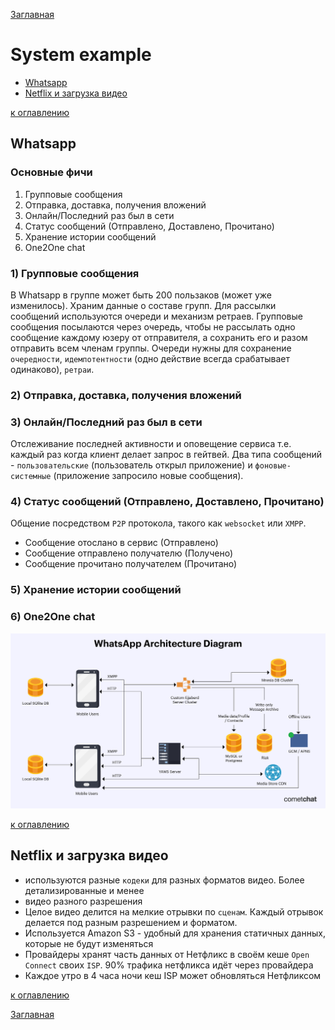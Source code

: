 [Заглавная](README.md)

# System example

+ [Whatsapp](system-example.md#Whatsapp)
+ [Netflix и загрузка видео](system-example.md#Netflix-и-загрузка-видео)

[whatsapp]:img/system-example/whatsapp.jpg

[к оглавлению](#System-example)

## Whatsapp

### Основные фичи

1) Групповые сообщения
2) Отправка, доставка, получения вложений
3) Онлайн/Последний раз был в сети
4) Статус сообщений (Отправлено, Доставлено, Прочитано)
5) Хранение истории сообщений
6) One2One chat

### 1) Групповые сообщения
В Whatsapp в группе может быть 200 пользаков (может уже изменилось).
Храним данные о составе групп.
Для рассылки сообщений используются очереди и механизм ретраев. Групповые сообщения посылаются через очередь, 
чтобы не рассылать одно сообщение каждому юзеру от отправителя, а сохранить его и разом отправить всем членам группы.
Очереди нужны для сохранение `очередности`, `идемпотентности` (одно действие всегда срабатывает одинаково), `ретраи`.

### 2) Отправка, доставка, получения вложений
### 3) Онлайн/Последний раз был в сети
Отслеживание последней активности и оповещение сервиса т.е. каждый раз когда клиент делает запрос в гейтвей.
Два типа сообщений - `пользовательские` (пользователь открыл приложение) 
и `фоновые-системные` (приложение запросило новые сообщения).

### 4) Статус сообщений (Отправлено, Доставлено, Прочитано)
Общение посредством `P2P` протокола, такого как `websocket` или `XMPP`.
 - Сообщение отослано в сервис (Отправлено)
 - Сообщение отправлено получателю (Получено)
 - Сообщение прочитано получателем (Прочитано)

### 5) Хранение истории сообщений
### 6) One2One chat

![icon][whatsapp]

[к оглавлению](#System-example)

## Netflix и загрузка видео

- используются разные `кодеки` для разных форматов видео. Более детализированные и менее
- видео разного разрешения
- Целое видео делится на мелкие отрывки по `сценам`. Каждый отрывок делается под разным разрешением и форматом.
- Используется Amazon S3 - удобный для хранения статичных данных, которые не будут изменяться
- Провайдеры хранят часть данных от Нетфликс в своём кеше `Open Connect` своих `ISP`. 
90% трафика нетфликса идёт через провайдера
- Каждое утро в 4 часа ночи кеш ISP может обновляться Нетфликсом

[к оглавлению](#System-example)

[Заглавная](README.md)
